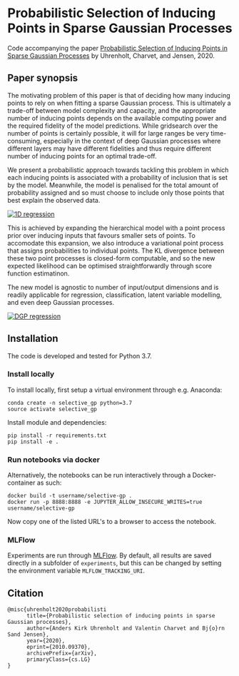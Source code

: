 # Probabilistic Selection of Inducing Points in Sparse Gaussian Processes

Code accompanying the paper [Probabilistic Selection of Inducing Points in Sparse Gaussian Processes](https://arxiv.org/abs/2010.09370v2 "Prob") by Uhrenholt, Charvet, and Jensen, 2020.

## Paper synopsis
The motivating problem of this paper is that of deciding how many inducing points to rely on when fitting a sparse Gaussian process. This is ultimately a trade-off between model complexity and capacity, and the appropriate number of inducing points depends on the available computing power and the required fidelity of the model predictions. While gridsearch over the number of points is certainly possible, it will for large ranges be very time-consuming, especially in the context of deep Gaussian processes where different layers may have different fidelities and thus require different number of inducing points for an optimal trade-off.

We present a probabilistic approach towards tackling this problem in which each inducing points is associated with a probability of inclusion that is set by the model. Meanwhile, the model is penalised for the total amount of probability assigned and so must choose to include only those points that best explain the observed data.

[![1D regression](https://github.com/akuhren/selective_gp/blob/master/img/reg_1d_distribution.gif "1D regression")](https://github.com/akuhren/selective_gp/blob/master/img/reg_1d_distribution.gif "1D regression")

This is achieved by expanding the hierarchical model with a point process prior over inducing inputs that favours smaller sets of points. To accomodate this expansion, we also introduce a variational point process that assigns probabilities to individual points. The KL divergence between these two point processes is closed-form computable, and so the new expected likelihood can be optimised straightforwardly through score function estimatinon.

The new model is agnostic to number of input/output dimensions and is readily applicable for regression, classification, latent variable modelling, and even deep Gaussian processes.

[![DGP regression](https://github.com/akuhren/selective_gp/blob/master/img/reg_dgp.gif "DGP regression")](https://github.com/akuhren/selective_gp/blob/master/img/reg_dgp.gif "DGP regression")

## Installation
The code is developed and tested for Python 3.7.

### Install locally
To install locally, first setup a virtual environment through e.g. Anaconda:
```
conda create -n selective_gp python=3.7
source activate selective_gp
```

Install module and dependencies:
```
pip install -r requirements.txt
pip install -e .
```

### Run notebooks via docker
Alternatively, the notebooks can be run interactively through a Docker-container as such:

```
docker build -t username/selective-gp .
docker run -p 8888:8888 -e JUPYTER_ALLOW_INSECURE_WRITES=true username/selective-gp
```

Now copy one of the listed URL's to a browser to access the notebook.

### MLFlow
Experiments are run through [MLFlow](https://mlflow.org/). By default, all results are saved directly in a subfolder of `experiments`, but this can be changed by setting the environment variable `MLFLOW_TRACKING_URI`.

## Citation
```
@misc{uhrenholt2020probabilisti
      title={Probabilistic selection of inducing points in sparse Gaussian processes}, 
      author={Anders Kirk Uhrenholt and Valentin Charvet and Bj{o}rn Sand Jensen},
      year={2020},
      eprint={2010.09370},
      archivePrefix={arXiv},
      primaryClass={cs.LG}
}
```
